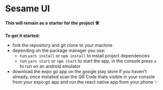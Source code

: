 # Sesame UI
#### This will remain as a starter for the project 🛠

<b>To get it started:</b>

- fork the repository and git clone to your machine
- depending on the package manager you use:
    - run ```yarn install``` or ```npm install``` to install project dependencies
    - run ```yarn start``` or ```npm start``` to start the app, in the console press `a` to run on an android emulator
- download the expo go app on the google play store if you haven't already, once installed scan the QR Code thats visible in your console from your expo go app and run the react native app from your phone ✨